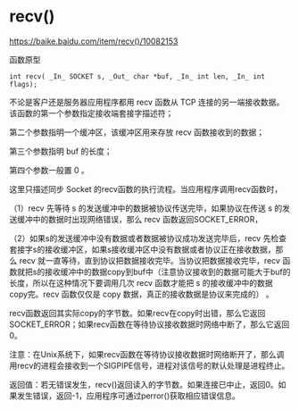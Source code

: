 # recv()

https://baike.baidu.com/item/recv()/10082153

函数原型

```
int recv( _In_ SOCKET s, _Out_ char *buf, _In_ int len, _In_ int flags);
```

不论是客户还是服务器应用程序都用 recv 函数从 TCP 连接的另一端接收数据。该函数的第一个参数指定接收端套接字描述符；

第二个参数指明一个缓冲区，该缓冲区用来存放 recv 函数接收到的数据；

第三个参数指明 buf 的长度；

第四个参数一般置 0 。

这里只描述同步 Socket 的recv函数的执行流程。当应用程序调用recv函数时，

（1）recv 先等待 s 的发送缓冲中的数据被协议传送完毕，如果协议在传送 s 的发送缓冲中的数据时出现网络错误，那么 recv 函数返回SOCKET_ERROR，

（2）如果s的发送缓冲中没有数据或者数据被协议成功发送完毕后，recv 先检查套接字s的接收缓冲区，如果s接收缓冲区中没有数据或者协议正在接收数据，那么 recv 就一直等待，直到协议把数据接收完毕。当协议把数据接收完毕，recv 函数就把s的接收缓冲中的数据copy到buf中（注意协议接收到的数据可能大于buf的长度，所以在这种情况下要调用几次 recv 函数才能把 s 的接收缓冲中的数据 copy完。recv 函数仅仅是 copy 数据，真正的接收数据是协议来完成的）  。

recv函数返回其实际copy的字节数。如果recv在copy时出错，那么它返回SOCKET_ERROR；如果recv函数在等待协议接收数据时网络中断了，那么它返回0。

注意：在Unix系统下，如果recv函数在等待协议接收数据时网络断开了，那么调用recv的进程会接收到一个SIGPIPE信号，进程对该信号的默认处理是进程终止。



返回值：若无错误发生，recv()返回读入的字节数。如果连接已中止，返回0。如果发生错误，返回-1，应用程序可通过perror()获取相应错误信息。